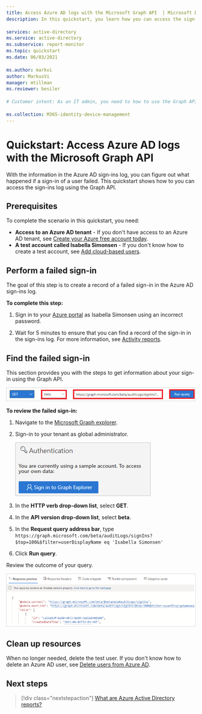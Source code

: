 ```yaml
---
title: Access Azure AD logs with the Microsoft Graph API  | Microsoft Docs
description: In this quickstart, you learn how you can access the sign-ins log using the Graph API.

services: active-directory
ms.service: active-directory
ms.subservice: report-monitor
ms.topic: quickstart 
ms.date: 06/03/2021

ms.author: markvi
author: MarkusVi
manager: mtillman
ms.reviewer: besiler

# Customer intent: As an IT admin, you need to how to use the Graph API to access the log files so that you can fix issues.

ms.collection: M365-identity-device-management
---
```

# Quickstart: Access Azure AD logs with the Microsoft Graph API 

With the information in the Azure AD sign-ins log, you can figure out what happened if a sign-in of a user failed. This quickstart shows how to you can access the sign-ins log using the Graph API.


## Prerequisites

To complete the scenario in this quickstart, you need:

- **Access to an Azure AD tenant** - If you don't have access to an Azure AD tenant, see [Create your Azure free account today](https://azure.microsoft.com/free/?WT.mc_id=A261C142F). 
- **A test account called Isabella Simonsen** - If you don't know how to create a test account, see [Add cloud-based users](../fundamentals/add-users-azure-active-directory.md#add-a-new-user).


## Perform a failed sign-in

The goal of this step is to create a record of a failed sign-in in the Azure AD sign-ins log.

**To complete this step:**

1. Sign in to your [Azure portal](https://portal.azure.com/) as Isabella Simonsen using an incorrect password.

2. Wait for 5 minutes to ensure that you can find a record of the sign-in in the sign-ins log. For more information, see [Activity reports](reference-reports-latencies.md#activity-reports).



## Find the failed sign-in

This section provides you with the steps to get information about your sign-in using the Graph API.

 ![Graph explorer query](./media/quickstart-access-log-with-graph-api/graph-explorer-query.png)   

**To review the failed sign-in:**

1. Navigate to the [Microsoft Graph explorer](https://developer.microsoft.com/en-us/graph/graph-explorer).

2. Sign-in to your tenant as global administrator.

    ![Microsoft Graph explorer authentication](./media/quickstart-access-log-with-graph-api/graph-explorer-authentication.png)   

3. In the **HTTP verb drop-down list**, select **GET**.

4. In the **API version drop-down list**, select **beta**.

5. In the **Request query address bar**, type `https://graph.microsoft.com/beta/auditLogs/signIns?$top=100&$filter=userDisplayName eq 'Isabella Simonsen'`
 
6. Click **Run query**.

Review the outcome of your query.

 ![Microsoft Graph explorer response preview](./media/quickstart-access-log-with-graph-api/response-preview.png)   


## Clean up resources

When no longer needed, delete the test user. If you don't know how to delete an Azure AD user, see [Delete users from Azure AD](../fundamentals/add-users-azure-active-directory.md#delete-a-user).

## Next steps

> [!div class="nextstepaction"]
> [What are Azure Active Directory reports?](overview-reports.md)

